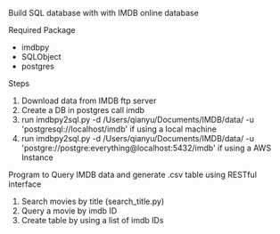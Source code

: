 Build SQL database with with IMDB online database

Required Package
* imdbpy
* SQLObject
* postgres 

Steps
1. Download data from IMDB ftp server 
2. Create a DB in postgres call imdb
3. run imdbpy2sql.py -d /Users/qianyu/Documents/IMDB/data/ -u 'postgresql://localhost/imdb' if using a local machine
4. run imdbpy2sql.py -d /Users/qianyu/Documents/IMDB/data/ -u 'postgre://postgre:everything@localhost:5432/imdb' if using a AWS Instance

Program to Query IMDB data and generate .csv table using RESTful interface
1. Search movies by title (search_title.py) 
2. Query a movie by imdb ID
3. Create table by using a list of imdb IDs


